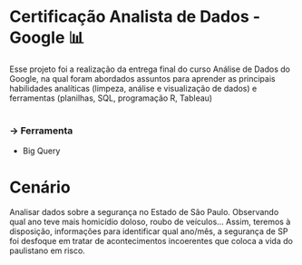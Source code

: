 # Certificação Analista de Dados - Google 📊
Esse projeto foi a realização da entrega final do curso Análise de Dados do Google, na qual foram abordados assuntos para aprender as principais habilidades analíticas (limpeza, análise e visualização de dados) e ferramentas (planilhas, SQL, programação R, Tableau)
#
### → Ferramenta
  * Big Query
   #
 # Cenário

Analisar dados sobre a segurança no Estado de São Paulo. Observando qual ano teve mais homicídio doloso, roubo de veículos... Assim, teremos à disposição, informações para identificar qual ano/mês, a segurança de SP foi desfoque em tratar de acontecimentos incoerentes que coloca a vida do paulistano em risco.


